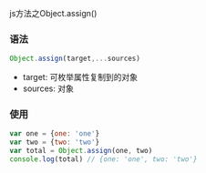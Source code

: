 js方法之Object.assign()

### 语法
```js
Object.assign(target,...sources)
```
* target: 可枚举属性复制到的对象
* sources: 对象

### 使用
```js
var one = {one: 'one'}
var two = {two: 'two'}
var total = Object.assign(one, two)
console.log(total) // {one: 'one', two: 'two'}
```
